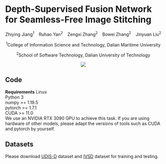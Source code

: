 # Depth-Supervised Fusion Network for Seamless-Free Image Stitching

<center>Zhiying Jiang<sup>1</sup> &ensp; Ruhao Yan<sup>2</sup> &ensp; Zengxi Zhang<sup>2</sup> &ensp; Bowei Zhang<sup>2</sup> &ensp; Jinyuan Liu<sup>2</sup>

<sup>1</sup>College of Information Science and Technology, Dalian Maritime University

<sup>2</sup>School of Software Technology, Dalian University of Technology

<img src="./fig.png">
</center>

## Code
**Requirements**
Linux<br>
Python 3<br>
numpy >= 1.19.5<br>
pytorch >= 1.7.1<br>
CUDA >= 11.0<br>
We use an NVIDIA RTX 3090 GPU to achieve this task. If you are using hardware of other models, please adapt the versions of tools such as CUDA and pytorch by yourself.

## Datasets
Please download [UDIS-D](https://pan.baidu.com/share/init?surl=3KZ29e487datgtMgmb9laQ?pwd=1234) dataset and [IVSD](https://pan.baidu.com/share/init?surl=ZP4hgBovXnsLHcOReCGnrg&pwd=ssfv) dataset for training and testing.





